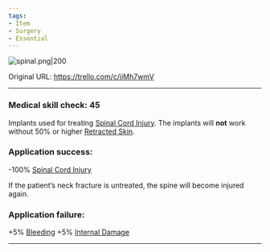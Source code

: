 ```yaml
---
tags:
- Item
- Surgery
- Essential
---
```


![spinal.png\|200](/Items/Spinal%20Cord%20Implants%20-%20Attachments/6718845db30472d958dd7ca3.png)

Original URL: https://trello.com/c/jiMh7wmV

---

### Medical skill check: 45

Implants used for treating [Spinal Cord Injury](../Head_Brain/Spinal%20Cord%20Injury.md). The implants will **not** work without 50% or higher [Retracted Skin](../Surgery/Retracted%20Skin.md).

### Application success:

\-100% [Spinal Cord Injury](../Head_Brain/Spinal%20Cord%20Injury.md)

If the patient’s neck fracture is untreated, the spine will become injured again.

### Application failure:

\+5% [Bleeding](../Any%20bodypart/Bleeding.md)
\+5% [Internal Damage](../Any%20bodypart/archived/Internal%20Damage.md)

---

